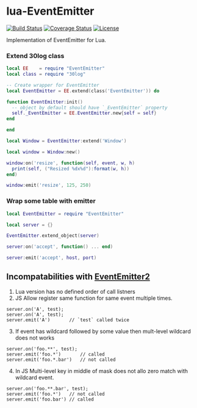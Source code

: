 # lua-EventEmitter
[![Build Status](https://travis-ci.org/moteus/lua-EventEmitter.svg?branch=master)](https://travis-ci.org/moteus/lua-EventEmitter)
[![Coverage Status](https://coveralls.io/repos/github/moteus/lua-EventEmitter/badge.svg?branch=master)](https://coveralls.io/github/moteus/lua-EventEmitter?branch=master)
[![License](http://img.shields.io/badge/License-MIT-brightgreen.svg)](LICENSE)

Implementation of EventEmitter for Lua.

### Extend 30log class

```Lua
local EE    = require "EventEmitter"
local class = require "30log"

-- Create wrapper for EventEmitter
local EventEmitter = EE.extend(class('EventEmitter')) do

function EventEmitter:init()
  -- object by default should have `_EventEmitter` property
  self._EventEmitter = EE.EventEmitter.new{self = self}
end

end

local Window = EventEmitter:extend('Window')

local window = Window:new()

window:on('resize', function(self, event, w, h)
  print(self, ("Resized %dx%d"):format(w, h))
end)

window:emit('resize', 125, 250)
```

### Wrap some table with emitter
```Lua
local EventEmitter = require "EventEmitter"

local server = {}

EventEmitter.extend_object(server)

server:on('accept', function() ... end)

server:emit('accept', host, port)
```

## Incompatabilities with [EventEmitter2](https://github.com/asyncly/EventEmitter2)

1. Lua version has no defined order of call listners
2. JS Allow register same function for same event multiple times.
```JS
server.on('A', test);
server.on('A', test);
server.emit('A')       // `test` called twice
```
3. If event has wildcard followed by some value then mult-level wildcard does not works
```JS
server.on('foo.**', test);
server.emit('foo.*')       // called
server.emit('foo.*.bar')   // not called
```
4. In JS Multi-level key in middle of mask does not allo zero match with wildcard event.
```JS
server.on('foo.**.bar', test);
server.emit('foo.*')   // not called
server.emit('foo.bar') // called
```

